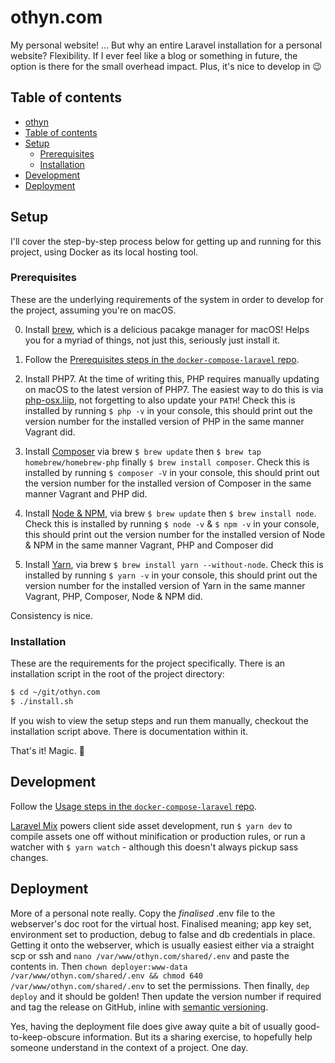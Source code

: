 # othyn.com
My personal website! ... But why an entire Laravel installation for a personal website? Flexibility. If I ever feel like a blog or something in future, the option is there for the small overhead impact. Plus, it's nice to develop in 😉

## Table of contents
* [othyn](#othyncom)
* [Table of contents](#table-of-contents)
* [Setup](#setup)
  * [Prerequisites](#prerequisites)
  * [Installation](#installation)
* [Development](#development)
* [Deployment](#deployment)

## Setup
I'll cover the step-by-step process below for getting up and running for this project, using Docker as its local hosting tool.

### Prerequisites
These are the underlying requirements of the system in order to develop for the project, assuming you're on macOS.

0. Install [brew](https://brew.sh), which is a delicious pacakge manager for macOS! Helps you for a myriad of things, not just this, seriously just install it.

1. Follow the [Prerequisites steps in the `docker-compose-laravel` repo](https://github.com/othyn/docker-compose-laravel#prerequisites).

2. Install PHP7. At the time of writing this, PHP requires manually updating on macOS to the latest version of PHP7. The easiest way to do this is via [php-osx.liip](https://php-osx.liip.ch/#install), not forgetting to also update your `PATH`! Check this is installed by running `$ php -v` in your console, this should print out the version number for the installed version of PHP in the same manner Vagrant did.

3. Install [Composer](https://getcomposer.org/) via brew `$ brew update` then `$ brew tap homebrew/homebrew-php` finally `$ brew install composer`. Check this is installed by running `$ composer -V` in your console, this should print out the version number for the installed version of Composer in the same manner Vagrant and PHP did.

4. Install [Node & NPM](https://nodejs.org/en/download/), via brew `$ brew update` then `$ brew install node`. Check this is installed by running `$ node -v` & `$ npm -v` in your console, this should print out the version number for the installed version of Node & NPM in the same manner Vagrant, PHP and Composer did

5. Install [Yarn](https://yarnpkg.com/en/), via brew `$ brew install yarn --without-node`. Check this is installed by running `$ yarn -v` in your console, this should print out the version number for the installed version of Yarn in the same manner Vagrant, PHP, Composer, Node & NPM did.

Consistency is nice.

### Installation
These are the requirements for the project specifically. There is an installation script in the root of the project directory:

```bash
$ cd ~/git/othyn.com
$ ./install.sh
```

If you wish to view the setup steps and run them manually, checkout the installation script above. There is documentation within it.

That's it! Magic. 🎉

## Development
Follow the [Usage steps in the `docker-compose-laravel` repo](https://github.com/othyn/docker-compose-laravel#usage).

[Laravel Mix](https://laravel.com/docs/5.8/mix) powers client side asset development, run `$ yarn dev` to compile assets one off without minification or production rules, or run a watcher with `$ yarn watch` - although this doesn't always pickup sass changes.

## Deployment
More of a personal note really. Copy the *finalised* .env file to the webserver's doc root for the virtual host. Finalised meaning; app key set, environment set to production, debug to false and db credentials in place. Getting it onto the webserver, which is usually easiest either via a straight scp or ssh and `nano /var/www/othyn.com/shared/.env` and paste the contents in. Then `chown deployer:www-data /var/www/othyn.com/shared/.env && chmod 640 /var/www/othyn.com/shared/.env` to set the permissions. Then finally, `dep deploy` and it should be golden! Then update the version number if required and tag the release on GitHub, inline with [semantic versioning](https://semver.org).

Yes, having the deployment file does give away quite a bit of usually good-to-keep-obscure information. But its a sharing exercise, to hopefully help someone understand in the context of a project. One day.
